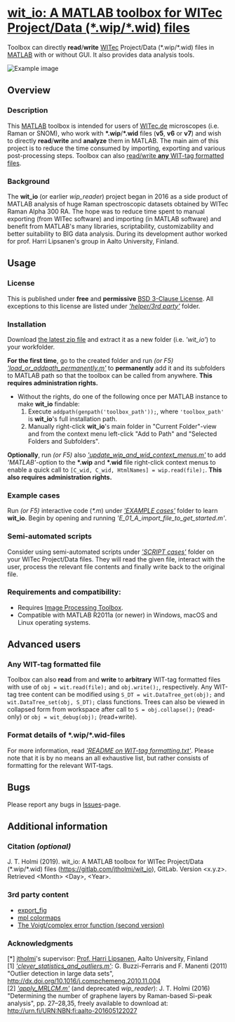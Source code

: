 # [wit_io: A MATLAB toolbox for WITec Project/Data (\*.wip/\*.wid) files](https://se.mathworks.com/matlabcentral/fileexchange/70983-wit_io-toolbox-for-witec-project-data-wip-wid-files)

Toolbox can directly **read**/**write** [WITec](https://witec.de/) Project/Data (\*.wip/\*.wid)
files in [MATLAB](https://www.mathworks.com/products/matlab.html) with or without
GUI. It also provides data analysis tools.

![Example image](https://gitlab.com/jtholmi/wit_io/raw/master/example.png)



## Overview

### Description
This [MATLAB](https://www.mathworks.com/products/matlab.html) toolbox is intended
for users of [WITec.de](https://witec.de/) microscopes (i.e. Raman or SNOM), who work
with **\*.wip**/**\*.wid** files (**v5**, **v6** or **v7**) and wish to directly
**read**/**write** and **analyze** them in MATLAB. The main aim of this project
is to reduce the time consumed by importing, exporting and various post-processing
steps. Toolbox can also [read/write **any** WIT-tag formatted files](#any-wit-tag-formatted-file).

### Background
The **wit_io** (or earlier *wip_reader*) project began in 2016 as a side product
of MATLAB analysis of huge Raman spectroscopic datasets obtained by WITec Raman
Alpha 300 RA. The hope was to reduce time spent to manual exporting (from WITec
software) and importing (in MATLAB software) and benefit from MATLAB's many
libraries, scriptability, customizability and better suitability to BIG data
analysis. During its development author worked for prof. Harri Lipsanen's group
in Aalto University, Finland.



## Usage

### License
This is published under **free** and **permissive** [BSD 3-Clause License](https://gitlab.com/jtholmi/wit_io/blob/master/LICENSE).
All exceptions to this license are listed under [*'helper/3rd party'*](https://gitlab.com/jtholmi/wit_io/tree/master/helper/3rd%20party) folder.

### Installation
Download [the latest zip file](https://gitlab.com/jtholmi/wit_io/-/archive/master/wit_io-master.zip)
and extract it as a new folder (i.e. *'wit_io'*) to your workfolder.

**For the first time**, go to the created folder and run *(or F5)* [*'load_or_addpath_permanently.m'*](https://gitlab.com/jtholmi/wit_io/blob/master/load_or_addpath_permanently.m)
to **permanently** add it and its subfolders to MATLAB path so that the toolbox
can be called from anywhere. **This requires administration rights.**
* Without the rights, do one of the following once per MATLAB instance to make **wit_io**
findable:
    1. Execute `addpath(genpath('toolbox_path'));`, where `'toolbox_path'` is **wit_io**'s
full installation path.
    2. Manually right-click **wit_io**'s main folder in "Current Folder"-view and
from the context menu left-click "Add to Path" and "Selected Folders and Subfolders".

**Optionally**, run *(or F5)* also [*'update_wip_and_wid_context_menus.m'*](https://gitlab.com/jtholmi/wit_io/blob/master/update_wip_and_wid_context_menus.m)
to add *'MATLAB'*-option to the **\*.wip** and **\*.wid** file right-click context
menus to enable a quick call to `[C_wid, C_wid, HtmlNames] = wip.read(file);`. **This
also requires administration rights.**

### Example cases
Run *(or F5)* interactive code (*\*.m*) under [*'EXAMPLE cases'*](https://gitlab.com/jtholmi/wit_io/blob/master/EXAMPLE%20cases)
folder to learn **wit_io**. Begin by opening and running *'E_01_A_import_file_to_get_started.m'*.

### Semi-automated scripts
Consider using semi-automated scripts under [*'SCRIPT cases'*](https://gitlab.com/jtholmi/wit_io/blob/master/SCRIPT%20cases)
folder on your WITec Project/Data files. They will read the given file, interact
with the user, process the relevant file contents and finally write back to the
original file.

### Requirements and compatibility:
* Requires [Image Processing Toolbox](https://se.mathworks.com/products/image.html).
* Compatible with MATLAB R2011a (or newer) in Windows, macOS and Linux operating systems.

## Advanced users

### Any WIT-tag formatted file
Toolbox can also **read** from and **write** to **arbitrary** WIT-tag formatted
files with use of `obj = wit.read(file);` and `obj.write();`, respectively. Any
WIT-tag tree content can be modified using `S_DT = wit.DataTree_get(obj);` and `wit.DataTree_set(obj, S_DT);`
class functions. Trees can also be viewed in collapsed form from workspace after
call to `S = obj.collapse();` (read-only) or `obj = wit_debug(obj);` (read+write).

### Format details of \*.wip/\*.wid-files
For more information, read [*'README on WIT-tag formatting.txt'*](https://gitlab.com/jtholmi/wit_io/blob/master/README%20on%20WIT-tag%20formatting.txt).
Please note that it is by no means an all exhaustive list, but rather consists of
formatting for the relevant WIT-tags.



## Bugs
Please report any bugs in [Issues](https://gitlab.com/jtholmi/wit_io/issues)-page.



## Additional information

### Citation *(optional)*
J. T. Holmi (2019). wit_io: A MATLAB toolbox for WITec Project/Data (\*.wip/\*.wid) files (https://gitlab.com/jtholmi/wit_io), GitLab. Version \<x.y.z\>. Retrieved \<Month\> \<Day\>, \<Year\>.

### 3rd party content
* [export_fig](https://se.mathworks.com/matlabcentral/fileexchange/23629-export_fig)
* [mpl colormaps](https://bids.github.io/colormap/)
* [The Voigt/complex error function (second version)](https://se.mathworks.com/matlabcentral/fileexchange/47801-the-voigt-complex-error-function-second-version)

### Acknowledgments
[*] [jtholmi](https://gitlab.com/jtholmi)'s supervisor: [Prof. Harri Lipsanen](https://people.aalto.fi/harri.lipsanen), Aalto University, Finland  
[1] [*'clever_statistics_and_outliers.m'*](https://gitlab.com/jtholmi/wit_io/blob/master/helper/clever_statistics_and_outliers.m): G. Buzzi-Ferraris and F. Manenti (2011) "Outlier detection in large data sets", http://dx.doi.org/10.1016/j.compchemeng.2010.11.004  
[2] [*'apply_MRLCM.m'*](https://gitlab.com/jtholmi/wit_io/blob/master/helper/corrections/apply_MRLCM.m) (and deprecated *wip_reader*): J. T. Holmi (2016) "Determining the number of graphene layers by Raman-based Si-peak analysis", pp. 27–28,35, freely available to download at: http://urn.fi/URN:NBN:fi:aalto-201605122027
